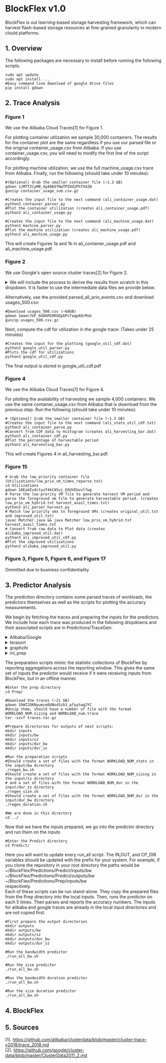 # BlockFlex v1.0

BlockFlex is out learning-based storage harvesting framework, which can harvest flash-based storage resources at fine-grained granularity in modern clould platforms.

## 1. Overview
The following packages are necessary to install before running the following scripts.
```shell
sudo apt update
sudo apt install ...
#Easy command line download of google drive files
pip install gdown
```

## 2. Trace Analysis
### Figure 1
We use the Alibaba Cloud Traces[1] for Figure 1.

For plotting container utilization we sample 30,000 containers.  The results for the container plot are the same regardless if you use our parsed file or the original container_usage.csv from Alibaba. If you use container_usage.csv, you will need to modify the first line of the script accordingly. 

For plotting machine utilization, we use the full machine_usage.csv trace from Alibaba.
Finally, run the following (should take under 10 minutes):
```shell
#(Optional) Grab the smaller container file (~1.3 GB)
gdown 1JMTT2CyMB_dyA86OfNwTPZUd2PhTX4ZW
gunzip container_usage_sub.csv.gz

#Creates the input file to the next command (ali_container_usage.dat)
python3 container_parser.py 
#Plot the container utilization (creates ali_container_usage.pdf)
python3 ali_container_usage.py

#Creates the input file to the next command (ali_machine_usage.dat)
python3 machine_parser.py 
#Plot the machine utilization (creates ali_machine_usage.pdf)
python3 ali_machine_usage.py
```
This will create Figures 1a and 1b in ali_container_usage.pdf and ali_machine_usage.pdf.

### Figure 2
We use Google's open source cluster traces[2] for Figure 2.

<details>
<summary>We will include the process to derive the results from scratch in this dropdown. It is faster to use the intermediate data files we provide below.</summary>
<br>

First, follow the instructions in [2] to download the full dataset.
```shell
#Copy the scripts into the google trace directory
cp prio_events_parser.py google-cloud-sdk/clusterdata-2011-2/
cp usage_parser.py google-cloud-sdk/clusterdata-2011-2/
#Run them (!! WARNING THIS WILL TAKE A LONG TIME)
#Produces the parsed_all_prio_events.csv file which contains the high priority VMs
python3 prio_events_parser.py

#Produces the usages_500.csv which is the total trace filtered by priority events
python3 usage_parser.py
#Copy the resulting files back into the Traces directory
cp parsed_all_prio_events.csv ../../
cp usages_500.csv ../../
```
</details>

Alternatively, use the provided parsed_all_prio_events.csv and download usages_500.csv:
```shell
#Download usages_500.csv (~60GB)
gdown 1maec7UF_6U8kMIHRGDpbPvTaqp6QrMxb
gunzip usages_500.csv.gz
```
Next, compute the cdf for utilization in the google trace:
(Takes under 25 minutes)
```shell
#Creates the input for the plotting (google_util_cdf.dat)
python3 google_util_parser.py 
#Plots the cdf for utilizations
python3 google_util_cdf.py
```
The final output is stored in google_util_cdf.pdf


### Figure 4
We use the Alibaba Cloud Traces[1] for Figure 4.

For plotting the availability of harvesting we sample 4,000 containers. We use the same container_usage.csv from Alibaba that is download from the previous step. Run the following (should take under 10 minutes):

```shell
# (Optional) Grab the smaller container file (~1.3 GB)
#Creates the input file to the next command (ali_stats_util_cdf.txt)
python3 ali_container_parse.py
#Convert from CDF data to Histogram (creates ali_harvesting_bar.dat)
python3 ali_container_cdf.py
#Plot the percentage of harvestable period
python3 ali_harvesting_bar.py
```
This will create Figures 4 in ali_harvesting_bar.pdf.

### Figure 15
```shell
# Grab the low priority container file (Utilizations/low_prio_vm_times_reparse.txt)
cd Utilizations
gdown 18Ea4IvdctyuT4kCA5uj_E6UVEUvvl7wg
# Parse the low prority VM file to generate harvest VM period and parse the foreground vm file to generate harvestable period. (creates low_prio_vm_hybrid.txt harvest_avail_times.txt)
python3 ali_parser_harvest.py
# Match low priority vms to foreground VMs (creates original_util.txt and improved_util.txt)
javac Matcher.java && java Matcher low_prio_vm_hybrid.txt harvest_avail_times.txt
# Convert from raw data to Plot data (creates alibaba_improved_util.dat)
python3 ali_improved_util_cdf.py
#Plot the improved utilizations
python3 alibaba_improved_util.py
```

### Figure 3, Figure 5, Figure 6, and Figure 17
Ommitted due to business confidentiality

## 3. Predictor Analysis
The prediction directory contains some parsed traces of workloads, the predictors themselves as well as the scripts for plotting the accuracy measurements.

We begin by fetching the traces and preparing the inputs for the predictors. 
We include how each trace was produced in the following dropdowns and their associated scripts are in Predictions/TraceGen:  
<details>
<summary>Alibaba/Google</summary>
<br>
We randomly select 5 containers/VMs and isolate their workloads from the overall trace. They are preprocessed to be represented by {duration, amount} pairs where the VM is using amount resources for duration period of time. The predictors parse this into the same input format as described in the paper.
For reference, the scripts (train_gen_ali.py and train_gen_gl.py) to generate these pairs are included.
</details>
<details>
<summary>terasort</summary>
We install hadoop-3-3 using the hadoop documentation: https://hadoop.apache.org/docs/r3.3.0/hadoop-project-dist/hadoop-common/SingleCluster.html 

The run_hadoop.sh script provides a reference to how we collect the traces. We generate a 75GB dataset with TeraGen and then sort it with TeraSort. Traces are collected using blktrace. The size information is collected with check.sh which uses the 'du' command to track the size of the hadoop directory.
<br>
</details>
<details>
<summary>graphchi</summary>
<br>
We install graphchi using their git repo: https://github.com/GraphChi/graphchi-cpp

The run_graphchi.sh script provides a reference to how we collect the traces. We use graphchi's sample implementation of pagerank and input the Friendster graph. As with hadoop, the size information is collected with check.sh
</details>
<details>
<summary>ml_prep</summary>
We download the 2017 ImageNet dataset and repeatedly run simple preprocessing operations to mimic a batch processing of images for ML training. The python file and run_ml_prep.sh are included for reference.
<br>
</details>

The preparation scripts mimic the statistic collections of BlockFlex by reporting aggregations across the reporting window. This gives the same set of inputs the predictor would receive if it were receiving inputs from BlockFlex, but in an offline manner.

```shell
#Enter the prep directory
cd Prep/

#Download the traces (~21 GB)
gdown 1hWZJOKNyumce0UNo45zb3_pfyytwg2YC
#Unzip them, should have a number of file with the format WORKLOAD_NUM.sizing and WORKLOAD_num.trace
tar -xzvf traces.tar.gz

#Prepare directories for outputs of next scripts:
mkdir inputs
mkdir inputs/bw
mkdir inputs/sz
mkdir inputs/dur_bw
mkdir inputs/dur_sz

#Run the preparation scripts
#Should create a set of files with the format WORKLOAD_NUM_stats in the input/bw directory
./regen_bw.sh
#Should create a set of files with the format WORKLOAD_NUM_sizing in the input/sz directory
# and a set of files with the format WORKLOAD_NUM_dur in the input/dur_sz directory
./regen_size.sh
#Should create a set of files with the format WORKLOAD_NUM_dur in the input/dur_bw directory
./regen_duration.sh

#We are done in this directory
cd ../
```

Now that we have the inputs prepared, we go into the predictor directory and run them on the inputs
```shell
#Enter the Predict directory
cd Predict/
```
 Here you will want to update every run_all script. The IN,OUT, and CP_DIR variables should be updated with the prefix for your system.
 For example, if you clone the repository in your root directory the paths would be   
 ~/BlockFlex/Predictions/Predict/inputs/bw  
 ~/BlockFlex/Predictions/Predict/outputs/bw   
 ~/BlockFlex/Predictions/Prep/inputs/bw   
 respectively.  
 Each of these scripts can be run stand-alone. They copy the prepared files from the Prep directory into the local inputs. Then, runs the predictor on each 5 times. Then parses and reports the accuracy numbers. The inputs for alibaba and google traces are already in the local input directories and are not copied first.
 ```shell
#First prepare the output directories
mkdir outputs
mkdir outputs/bw
mkdir outputs/sz
mkdir outputs/dur_bw
mkdir outputs/dur_sz

#Run the bandwidth predictor
./run_all_bw.sh

#Run the size predictor
./run_all_bw.sh

#Run the bandwidth duration predictor
./run_all_bw.sh

#Run the size duration predictor
./run_all_bw.sh

 ```


## 4. BlockFlex


## 5. Sources
[1]. https://github.com/alibaba/clusterdata/blob/master/cluster-trace-v2018/trace_2018.md  
[2]. https://github.com/google/cluster-data/blob/master/ClusterData2011_2.md